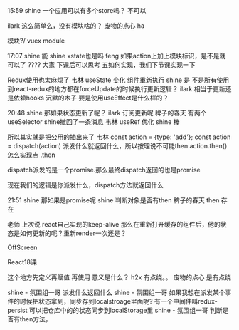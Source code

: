 

15:59
shine
一个应用可以有多个store吗？ 
不可以

ilark
这么简单么，没有模块啥的？ 
废物的点心
ha  

模块?/
vuex module



17:07
shine
能 
shine
xstate也是吗 
feng
如果action上加上模块标识，是不是就可以了 ????
大家 下课后可以思考 五如何实现，我们下节课实现一下






Redux使用也太麻烦了 
韦林
useState 变化 组件重新执行 
shine
是 不是所有使用到react-redux的地方都在forceUpdate的时候执行更新逻辑？ 
ilark
相当于更新还是依赖hooks 
沉默的木子
要是使用useEffect是什么样的？ 



20:48
shine
那如果状态更新了呢？ 
ilark
订阅更新呢 
稗子的春天
有两个 useSelector 
shine撤回了一条消息
韦林
useRef 优化 
shine
棒 

所以其实就是把公用的抽出来了 
韦林
const action = {type: 'add'};
const action = dispatch(action)
派发什么就返回什么，所以按理说不可能then
action.then() 怎么实现点 .then 

dispatch派发的是一个promise.那么最终dispatch返回的也是promise

现在我们的逻辑是你派发什么，dispatch方法就返回什么


21:51
shine
那如果是promise呢 
shine
判断对象是否有then 
稗子的春天
then 存在 


老师 上次说 react自己实现的keep-alive 
那么在重新打开缓存的组件后，他的状态是如何更新的呢？重新render一次还是？ 

OffScreen

React18课


这个地方先定义再赋值 再使用  意义是什么？ 
h2x
有点绕。。 
废物的点心
是有点绕 




shine - 氛围组一哥
派发什么返回什么 
shine - 氛围组一哥
如果我想在派发某个事件的时候把状态拿到，同步存到localstroage里面呢? 
有一个中间件叫redux-persist 可以把仓库中的的状态同步到localStorage里
shine - 氛围组一哥
判断是否有then方法， 
